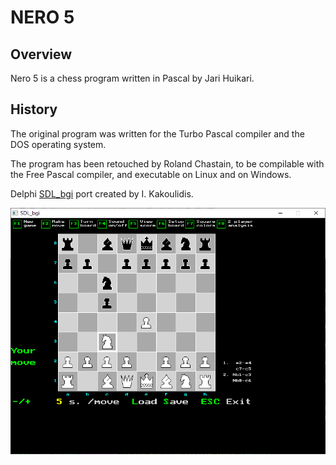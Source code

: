 # NERO 5

## Overview

Nero 5 is a chess program written in Pascal by Jari Huikari.

## History

The original program was written for the Turbo Pascal compiler and the DOS operating system.

The program has been retouched by Roland Chastain, to be compilable with the Free Pascal compiler, and executable on Linux and on Windows.

Delphi [SDL_bgi](http://libxbgi.sourceforge.net) port created by I. Kakoulidis.

<img src="https://github.com/JulStrat/nero5/blob/master/delphi/NERO5.PNG">
